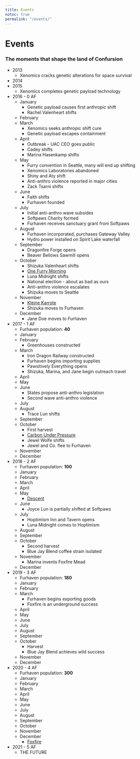 ```yaml
---
title: Events
notoc: true
permalink: "/events/"
---
```


# Events

### The moments that shape the land of Confursion

<div class="event-timeline" markdown="1">

- 2013
  - Xenomics cracks genetic alterations for space survival
- 2014
- 2015
  - Xenomics completes genetic payload technology
- 2016 - 0 AF
  - January
    - Genetic payload causes first anthropic shift
    - Rachel Valenheart shifts
  - February
  - March
    - Xenomics seeks anthropic shift cure
    - Genetic payload escapes containment
  - April
    - Outbreak - UAC CEO goes public
    - Cadey shifts
    - Marina Hasenkamp shifts
  - May
    - Furry convention in Seattle, many will end up shifting
    - Xenomics Laboratories abandoned
    - Shiny and Aty shift
    - Anti-anthro violence reported in major cities
    - Zack Tsarni shifts
  - June
    - Faith shifts
    - Furhaven founded
  - July
    - Initial anti-anthro wave subsides
    - Softpaws Charity formed
    - Furhaven receives sanctuary grant from Softpaws
  - August
    - Furhaven incorporated, purchases Gateway Valley
    - Hydro power installed on Spirit Lake waterfall
  - September
    - Dragonfire Forge opens
    - Beaver Bellows Sawmill opens
  - October
    - Shizuka Valenheart shifts
    - [<span class="fas fa-book-reader" /> One Furry Morning](https://shizuka.hokora.page/articles/2019-02/one-furry-morning)
    - Luna Midnight shifts
    - National election - about as bad as ours
    - Anti-anthro violence escalates
    - Shizuka moves to Seattle
  - November
    - [<span class="fas fa-book-reader" /> Kleine Karrote](https://shizuka.hokora.page/articles/2019-03/kleine-karotte)
    - Shizuka moves to Furhaven
  - December
    - Jane Doe moves to Furhaven
- 2017 - 1 AF
  - Furhaven population: **40**
  - January
  - February
    - Greenhouses constructed
  - March
    - Iron Dragon Railway constructed
    - Furhaven begins importing supplies
    - Pawsitively Everything opens
    - Shizuka, Marina, and Jane begin outreach travel
  - April
  - May
  - June
    - States propose anti-anthro legislation
    - Second wave anti-anthro violence
  - July
  - August
    - Trace Lun shifts
  - September
  - October
    - First harvest
    - [<span class="fas fa-book-reader" /> Carbon Under Pressure](https://shizuka.hokora.page/articles/2019-04/carbon-under-pressure)
    - Jewel Wolfe shifts
    - Jewel and Co. flee to Furhaven
  - November
  - December
- 2018 - 2 AF
  - Furhaven population: **100**
  - January
  - February
  - March
  - April
  - May
    - [<span class="fas fa-book-reader" /> Descent](https://shizuka.hokora.page/articles/2019-02/descent)
  - June
    - Joyce Lun is partially shifted at Softpaws
  - July
    - Hoptimism Inn and Tavern opens
    - Luna Midnight comes to Hoptimism
  - August
  - September
  - October
    - Second harvest
    - Blue Jay Blend coffee strain isolated
  - November
    - Marina invents Foxfire Mead
  - December
- 2019 - 3 AF
  - Furhaven population: **180**
  - January
  - February
  - March
    - Furhaven begins exporting goods
    - Foxfire is an underground success
  - April
  - May
  - June
  - July
  - August
  - September
  - October
    - Harvest
    - Blue Jay Blend achieves wild success
  - November
  - December
- 2020 - 4 AF
  - Furhaven population: **300**
  - January
  - February
  - March
  - April
  - May
  - June
  - July
  - August
  - September
  - October
  - November
  - December
    - [<span class="fas fa-book-reader" /> Foxfire](https://shizuka.hokora.page/articles/2019-05/foxfire)
- 2021 - 5 AF
  - THE FUTURE

</div>
